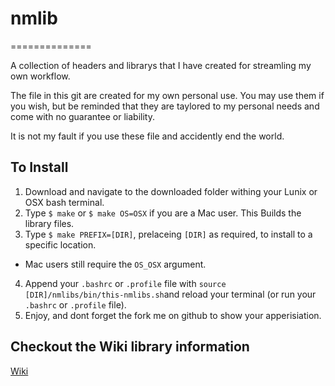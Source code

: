 # nmlib
==============

A collection of headers and librarys that I have created for streamling my own workflow.

The file in this git are created for my own personal use. You may use them if you wish, but be reminded that they are taylored to my personal needs and come with no guarantee or liability.

It is not my fault if you use these file and accidently end the world.

## To Install 

1. Download and navigate to the downloaded folder withing your Lunix or OSX bash terminal.
2. Type ```$ make``` or ```$ make OS=OSX``` if you are a Mac user. This Builds the library files.
3. Type ```$ make PREFIX=[DIR]```, prelaceing ```[DIR]``` as required, to install to a specific location. 
  * Mac users still require the `OS_OSX` argument.
4. Append your `.bashrc` or `.profile` file with `source [DIR]/nmlibs/bin/this-nmlibs.sh`and reload your terminal (or run your `.bashrc` or `.profile` file).
5. Enjoy, and dont forget the fork me on github to show your apperisiation.

## Checkout the Wiki library information
[Wiki](https://github.com/nicholasmead/nmlibs/wiki)

